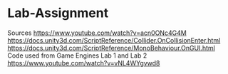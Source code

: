 # Lab-Assignment
Sources
https://www.youtube.com/watch?v=acn0ONc4G4M<br />
https://docs.unity3d.com/ScriptReference/Collider.OnCollisionEnter.html<br />
https://docs.unity3d.com/ScriptReference/MonoBehaviour.OnGUI.html<br />
Code used from Game Engines Lab 1 and Lab 2<br />
https://www.youtube.com/watch?v=vNL4WYgvwd8
